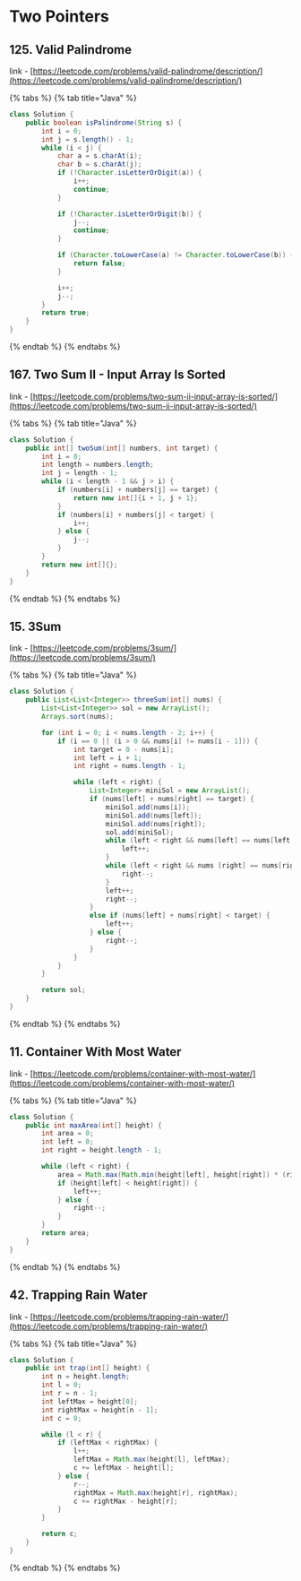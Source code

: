 # Two Pointers

## 125. Valid Palindrome
link - [https://leetcode.com/problems/valid-palindrome/description/](https://leetcode.com/problems/valid-palindrome/description/)

{% tabs %}
{% tab title="Java" %}
```java
class Solution {
    public boolean isPalindrome(String s) {
        int i = 0;
        int j = s.length() - 1;
        while (i < j) {
            char a = s.charAt(i);
            char b = s.charAt(j);
            if (!Character.isLetterOrDigit(a)) {
                i++;
                continue;
            }

            if (!Character.isLetterOrDigit(b)) {
                j--;
                continue;
            }

            if (Character.toLowerCase(a) != Character.toLowerCase(b)) {
                return false;
            }

            i++;
            j--;
        }
        return true;
    }
}
```
{% endtab %}
{% endtabs %}

## 167. Two Sum II - Input Array Is Sorted
link - [https://leetcode.com/problems/two-sum-ii-input-array-is-sorted/](https://leetcode.com/problems/two-sum-ii-input-array-is-sorted/)

{% tabs %}
{% tab title="Java" %}
```java
class Solution {
    public int[] twoSum(int[] numbers, int target) {
        int i = 0;
        int length = numbers.length;
        int j = length - 1;
        while (i < length - 1 && j > i) {
            if (numbers[i] + numbers[j] == target) {
                return new int[]{i + 1, j + 1};
            } 
            if (numbers[i] + numbers[j] < target) {
                i++;
            } else {
                j--;
            }     
        }
        return new int[]{};
    }
}
```
{% endtab %}
{% endtabs %}

## 15. 3Sum
link - [https://leetcode.com/problems/3sum/](https://leetcode.com/problems/3sum/)

{% tabs %}
{% tab title="Java" %}
```java
class Solution {
    public List<List<Integer>> threeSum(int[] nums) {
        List<List<Integer>> sol = new ArrayList();
        Arrays.sort(nums);

        for (int i = 0; i < nums.length - 2; i++) {
            if (i == 0 || (i > 0 && nums[i] != nums[i - 1])) {
                int target = 0 - nums[i];
                int left = i + 1;
                int right = nums.length - 1;

                while (left < right) {
                    List<Integer> miniSol = new ArrayList();
                    if (nums[left] + nums[right] == target) {
                        miniSol.add(nums[i]);
                        miniSol.add(nums[left]);
                        miniSol.add(nums[right]);
                        sol.add(miniSol);
                        while (left < right && nums[left] == nums[left + 1]) {
                            left++;
                        }
                        while (left < right && nums [right] == nums[right - 1]) {
                            right--;
                        }
                        left++;
                        right--;
                    }
                    else if (nums[left] + nums[right] < target) {
                        left++;
                    } else {
                        right--;
                    }
                }
            }
        }

        return sol;
    }
}
```
{% endtab %}
{% endtabs %}

## 11. Container With Most Water
link - [https://leetcode.com/problems/container-with-most-water/](https://leetcode.com/problems/container-with-most-water/)

{% tabs %}
{% tab title="Java" %}
```java
class Solution {
    public int maxArea(int[] height) {
        int area = 0;
        int left = 0;
        int right = height.length - 1;

        while (left < right) {
            area = Math.max(Math.min(height[left], height[right]) * (right - left), area);
            if (height[left] < height[right]) {
                left++;
            } else {
                right--;
            }
        }
        return area;
    }
}
```
{% endtab %}
{% endtabs %}


## 42. Trapping Rain Water
link - [https://leetcode.com/problems/trapping-rain-water/](https://leetcode.com/problems/trapping-rain-water/)

{% tabs %}
{% tab title="Java" %}
```java
class Solution {
    public int trap(int[] height) {
        int n = height.length;
        int l = 0;
        int r = n - 1;
        int leftMax = height[0];
        int rightMax = height[n - 1];
        int c = 0;

        while (l < r) {
            if (leftMax < rightMax) {
                l++;
                leftMax = Math.max(height[l], leftMax);
                c += leftMax - height[l];
            } else {
                r--;
                rightMax = Math.max(height[r], rightMax);
                c += rightMax - height[r];
            }
        }

        return c;
    }
}
```
{% endtab %}
{% endtabs %}

